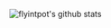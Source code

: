 ![flyintpot's github stats](https://github-readme-stats.vercel.app/api?username=flyingpot&show_icons=true&theme=dark)
